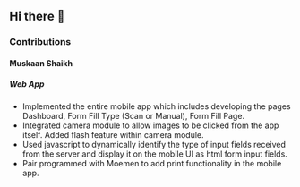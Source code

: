 ## Hi there 👋

<!--

**Here are some ideas to get you started:**

🙋‍♀️ A short introduction - what is your organization all about?
🌈 Contribution guidelines - how can the community get involved?
👩‍💻 Useful resources - where can the community find your docs? Is there anything else the community should know?
🍿 Fun facts - what does your team eat for breakfast?
🧙 Remember, you can do mighty things with the power of [Markdown](https://docs.github.com/github/writing-on-github/getting-started-with-writing-and-formatting-on-github/basic-writing-and-formatting-syntax)
-->


### Contributions

#### Muskaan Shaikh
##### Web App
  - Implemented the entire mobile app which includes developing the pages Dashboard, Form Fill Type (Scan or Manual), Form Fill Page.
  - Integrated camera module to allow images to be clicked from the app itself. Added flash feature within camera module.
  - Used javascript to dynamically identify the type of input fields received from the server and display it on the mobile UI as html form input fields.
  - Pair programmed with Moemen to add print functionality in the mobile app.
